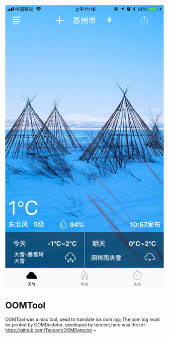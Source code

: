 <img src="https://github.com/ShenJieSuzhou/The-weather/blob/master/TheWeather/screenshot/IMG_0829.PNG">

# OOMTool
OOMTool was a mac tool, uesd to translate ios oom log; The oom log must be printed by OOMDectetor, developed by tencent,here 
was the url: https://github.com/Tencent/OOMDetector ~
